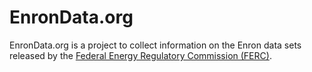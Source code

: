 # EnronData.org

EnronData.org is a project to collect information on the Enron data sets released by the [Federal Energy Regulatory Commission (FERC)](http://www.ferc.gov/).
